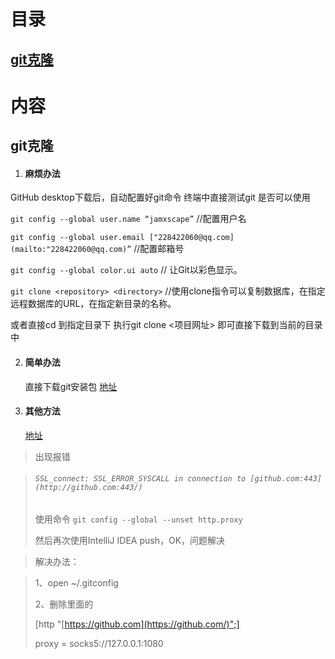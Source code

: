 # 目录

## [**git克隆**](#1.1)

# 内容

## <a name="1.1">git克隆</a>

1. #### 麻烦办法

GitHub desktop下载后，自动配置好git命令 终端中直接测试git 是否可以使用

`git config --global user.name “jamxscape”`  //配置用户名

`git config --global user.email ["228422060@qq.com](mailto:"228422060@qq.com)”` //配置邮箱号

`git config --global color.ui auto`  // 让Git以彩色显示。

`git clone <repository> <directory>` //使用clone指令可以复制数据库，在指定远程数据库的URL，在指定新目录的名称。

或者直接cd 到指定目录下 执行git clone <项目网址>  即可直接下载到当前的目录中 

2. #### 简单办法

   直接下载git安装包 [地址](https://git-scm.com/download/mac)

3. #### 其他方法

   [地址](https://git-scm.com/book/zh/v2/%E8%B5%B7%E6%AD%A5-%E5%AE%89%E8%A3%85-Git)

> 出现报错  

> ###### `SSL_connect: SSL_ERROR_SYSCALL in connection to [github.com:443](http://github.com:443/)`
>
> 使用命令 `git config --global --unset http.proxy`
>
> 然后再次使用IntelliJ IDEA push，OK，问题解决

> 解决办法：

> 1、open ~/.gitconfig
>
> 2、删除里面的
>
> [http "[https://github.com](https://github.com/)";]
>
> proxy = socks5://127.0.0.1:1080

